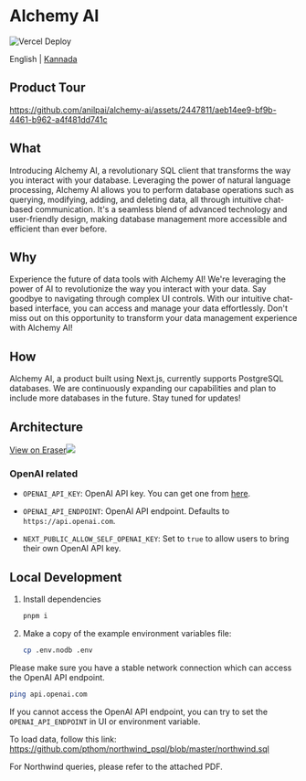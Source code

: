 
# Alchemy AI

![Vercel Deploy](https://deploy-badge.vercel.app/vercel/alchemy-ai-jet)

English | [Kannada](README.kn.md)
</div>

## Product Tour



https://github.com/anilpai/alchemy-ai/assets/2447811/aeb14ee9-bf9b-4461-b962-a4f481dd741c



## What

Introducing Alchemy AI, a revolutionary SQL client that transforms the way you interact with your database. Leveraging the power of natural language processing, Alchemy AI allows you to perform database operations such as querying, modifying, adding, and deleting data, all through intuitive chat-based communication. It's a seamless blend of advanced technology and user-friendly design, making database management more accessible and efficient than ever before.

## Why

Experience the future of data tools with Alchemy AI! We're leveraging the power of AI to revolutionize the way you interact with your data. Say goodbye to navigating through complex UI controls. With our intuitive chat-based interface, you can access and manage your data effortlessly. Don't miss out on this opportunity to transform your data management experience with Alchemy AI!

## How

Alchemy AI, a product built using Next.js, currently supports PostgreSQL databases. We are continuously expanding our capabilities and plan to include more databases in the future. Stay tuned for updates!

## Architecture

[View on Eraser![](https://app.eraser.io/workspace/6d7Oh8I8idREdZCiyqqN/preview?elements=OcrXkUXnOoTc6GDeTroZVg&type=embed)](https://app.eraser.io/workspace/6d7Oh8I8idREdZCiyqqN?elements=OcrXkUXnOoTc6GDeTroZVg)

### OpenAI related

- `OPENAI_API_KEY`: OpenAI API key. You can get one from [here](https://platform.openai.com/api-keys).

- `OPENAI_API_ENDPOINT`: OpenAI API endpoint. Defaults to `https://api.openai.com`.

- `NEXT_PUBLIC_ALLOW_SELF_OPENAI_KEY`: Set to `true` to allow users to bring their own OpenAI API key.

## Local Development

1. Install dependencies

   ```bash
   pnpm i
   ```

2. Make a copy of the example environment variables file:

   ```bash
   cp .env.nodb .env
   ```

Please make sure you have a stable network connection which can access the OpenAI API endpoint.

```bash
ping api.openai.com
```

If you cannot access the OpenAI API endpoint, you can try to set the `OPENAI_API_ENDPOINT` in UI or environment variable.

To load data, follow this link: <https://github.com/pthom/northwind_psql/blob/master/northwind.sql>

For Northwind queries, please refer to the attached PDF.
